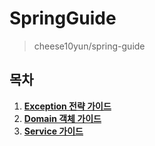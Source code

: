 # SpringGuide
> cheese10yun/spring-guide 

## 목차

1. [**Exception 전략 가이드**](https://github.com/yoon-youngjin/SSS/blob/main/SpringGuide/docs/step-01.md)
2. [**Domain 객체 가이드**](https://github.com/yoon-youngjin/SSS/blob/main/SpringGuide/docs/step-02.md)
2. [**Service 가이드**](https://github.com/yoon-youngjin/SSS/blob/main/SpringGuide/docs/step-03.md)


